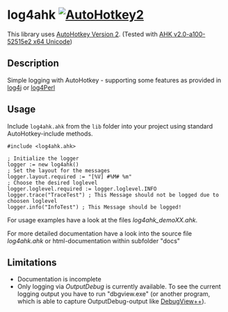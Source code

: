 # log4ahk [![AutoHotkey2](https://img.shields.io/badge/Language-AutoHotkey2-red.svg)](https://autohotkey.com/)

This library uses [AutoHotkey Version 2](https://autohotkey.com/v2/). (Tested with [AHK v2.0-a100-52515e2 x64 Unicode](https://autohotkey.com/boards/viewtopic.php?p=242306#p242306)) 

## Description

Simple logging with AutoHotkey - supporting some features as provided in [log4j](https://logging.apache.org/log4j/2.x/) or [log4Perl](https://metacpan.org/pod/Log::Log4perl)

## Usage 

Include `log4ahk.ahk` from the `lib` folder into your project using standard AutoHotkey-include methods.

```autohotkey
#include <log4ahk.ahk>

; Initialize the logger
logger := new log4ahk()
; Set the layout for the messages
logger.layout.required := "[%V] #%M# %m"
; Choose the desired loglevel
logger.loglevel.required := logger.loglevel.INFO
logger.trace("TraceTest") ; This Message should not be logged due to choosen loglevel
logger.info("InfoTest") ; This Message should be logged!
```

For usage examples have a look at the files *log4ahk_demoXX.ahk*.

For more detailed documentation have a look into the source file *log4ahk.ahk* or html-documentation within subfolder "docs"

## Limitations

 * Documentation is incomplete
 * Only logging via *OutputDebug* is currently available. To see the current logging output you have to run "dbgview.exe" (or another program, which is able to capture OutputDebug-output like [DebugView++](https://github.com/CobaltFusion/DebugViewPP)).
